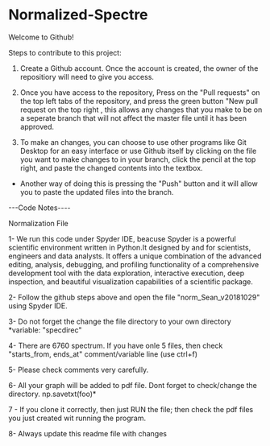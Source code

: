 # Normalized-Spectre

Welcome to Github!

Steps to contribute to this project:

1) Create a Github account. Once the account is created, the owner of the repositiory will need to give you access.

2) Once you have access to the repository, Press on the "Pull requests" on the top left tabs of the repository, and press the green button "New pull request on the top right , this allows any changes that you make to be on a seperate branch that will not affect the master file until it has been approved. 

3) To make an changes, you can choose to use other programs like Git Desktop for an easy interface or use Github itself by clicking on the file you want to make changes to in your branch, click the pencil at the top right, and paste the changed contents into the textbox.
  - Another way of doing this is pressing the "Push" button and it will allow you to paste the updated files into the branch.


---Code Notes----

Normalization File

1- We run this code under Spyder IDE, beacuse Spyder is a powerful scientific environment written in Python.It designed by and for scientists, engineers and data analysts. It offers a unique combination of the advanced editing, analysis, debugging, and profiling functionality of a comprehensive development tool with the data exploration, interactive execution, deep inspection, and beautiful visualization capabilities of a scientific package.

2- Follow the github steps above and open the file "norm_Sean_v20181029" using Spyder IDE.

3- Do not forget the change the file directory to your own directory *variable: "specdirec"

4- There are 6760 spectrum. If you have onle 5 files, then check "starts_from, ends_at" comment/variable line (use ctrl+f)

5- Please check comments very carefully.

6- All your graph will be added to pdf file. Dont forget to check/change the directory. np.savetxt(foo)*

7 - If you clone it correctly, then just RUN the file; then check the pdf files you just created wit running the program.

8- Always update this readme file with changes

